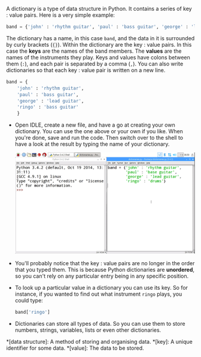 A dictionary is a type of data structure in Python. It contains a series of key : value pairs. Here is a very simple example:

```python
band = {'john' : 'rhythm guitar', 'paul' : 'bass guitar', 'george' : 'lead guitar', 'ringo' : 'bass guitar'}
```

The dictionary has a name, in this case `band`, and the data in it is surrounded by curly brackets (`{}`). Within the dictionary are the key : value pairs. In this case the **keys** are the names of the band members. The **values** are the names of the instruments they play. Keys and values have colons between them (`:`), and each pair is separated by a comma (`,`). You can also write dictionaries so that each key : value pair is written on a new line.

```python
band = {
    'john' : 'rhythm guitar',
    'paul' : 'bass guitar',
    'george' : 'lead guitar',
    'ringo' : 'bass guitar'
	}
```

- Open IDLE, create a new file, and have a go at creating your own dictionary. You can use the one above or your own if you like. When you're done, save and run the code. Then switch over to the shell to have a look at the result by typing the name of your dictionary.

	![unordered dictionaries](images/unordered-dicts.gif)

- You'll probably notice that the key : value pairs are no longer in the order that you typed them. This is because Python dictionaries are **unordered**, so you can't rely on any particular entry being in any specific position.

- To look up a particular value in a dictionary you can use its key. So for instance, if you wanted to find out what instrument `ringo` plays, you could type:

	```python
	band['ringo']
	```
- Dictionaries can store all types of data. So you can use them to store numbers, strings, variables, lists or even other dictionaries.

*[data structure]: A method of storing and organising data.
*[key]: A unique identifier for some data.
*[value]: The data to be stored.
